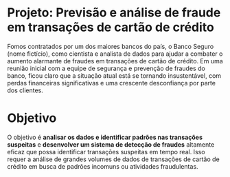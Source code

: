 # Projeto: Previsão e análise de fraude em transações de cartão de crédito
 Fomos contratados por um dos maiores bancos do país, o Banco Seguro (nome fictício), como cientista e analista de dados para ajudar a combater o aumento alarmante de fraudes em transações de cartão de crédito. Em uma reunião inicial com a equipe de segurança e prevenção de fraudes do banco, ficou claro que a situação atual está se tornando insustentável, com perdas financeiras significativas e uma crescente desconfiança por parte dos clientes.

# Objetivo 

O objetivo é **analisar os dados e identificar padrões nas transações suspeitas** e  **desenvolver um sistema de detecção de fraudes** altamente eficaz que possa identificar transações suspeitas em tempo real. Isso requer a análise de grandes volumes de dados de transações de cartão de crédito em busca de padrões incomuns ou atividades fraudulentas.


